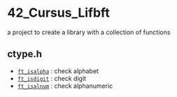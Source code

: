 # 42_Cursus_Lifbft
a project to create a library with a collection of functions

## ctype.h
* [`ft_isalpha`](ft_isalpha.c)  : check alphabet
* [`ft_isdigit`](ft_isdigit.c)  : check digit
* [`ft_isalnum`](ft_isalnum.c)  : check alphanumeric